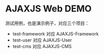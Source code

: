 # AJAXJS Web DEMO

测试用例，也是演示例子，对应三个项目：

- test-framework 对应 AJAXJS-Framework
- test-user 对应 AJAXJS-User
- test-cms 对应 AJAXJS-CMS